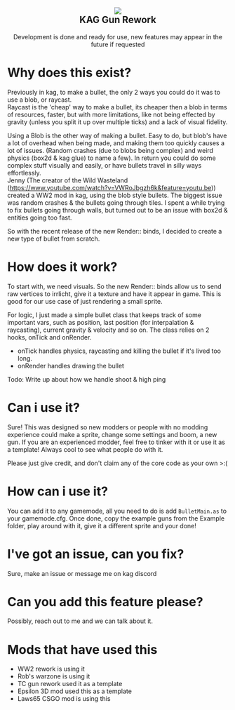 <h2 align = 'center'><img src="https://i.imgur.com/lQEufyo.png"><br>KAG Gun Rework</h2>
<p align = 'center'>Development is done and ready for use, new features may appear in the future if requested</p>

# Why does this exist?

Previously in kag, to make a bullet, the only 2 ways you could do it was to use a blob, or raycast.<br />
Raycast is the 'cheap' way to make a bullet, its cheaper then a blob in terms of resources, faster, but with more limitations, like not being effected by gravity (unless you split it up over multiple ticks) and a lack of visual fidelity.

Using a Blob is the other way of making a bullet. Easy to do, but blob's have a lot of overhead when being made, and making them too quickly causes a lot of issues. (Random crashes (due to blobs being complex) and weird physics (box2d & kag glue) to name a few). In return you could do some complex stuff visually and easily, or have bullets travel in silly ways effortlessly.
<br >
Jenny (The creator of the Wild Wasteland (https://www.youtube.com/watch?v=VWRoJbgzh6k&feature=youtu.be)) created a WW2 mod in kag, using the blob style bullets. The biggest issue was random crashes & the bullets going through tiles. I spent a while trying to fix bullets going through walls, but turned out to be an issue with box2d & entities going too fast.

So with the recent release of the new Render:: binds, I decided to create a new type of bullet from scratch.

# How does it work?

To start with, we need visuals. So the new Render:: binds allow us to send raw vertices to irrlicht, give it a texture and have it appear in game. This is good for our use case of just rendering a small sprite.

For logic, I just made a simple bullet class that keeps track of some important vars, such as position, last position (for interpalation & raycasting), current gravity & velocity and so on.
The class relies on 2 hooks, onTick and onRender.
- onTick handles physics, raycasting and killing the bullet if it's lived too long.
- onRender handles drawing the bullet

Todo: Write up about how we handle shoot & high ping 

# Can i use it?

Sure! This was designed so new modders or people with no modding experience could make a sprite, change some settings and boom, a new gun.
If you are an experienced modder, feel free to tinker with it or use it as a template! Always cool to see what people do with it.

Please just give credit, and don't claim any of the core code as your own >:(

# How can i use it?

You can add it to any gamemode, all you need to do is add ``BulletMain.as`` to your gamemode.cfg. 
Once done, copy the example guns from the Example folder, play around with it, give it a different sprite and your done!

# I've got an issue, can you fix?

Sure, make an issue or message me on kag discord

# Can you add this feature please?

Possibly, reach out to me and we can talk about it.

# Mods that have used this
- WW2 rework is using it
- Rob's warzone is using it
- TC gun rework used it as a template
- Epsilon 3D mod used this as a template
- Laws65 CSGO mod is using this


